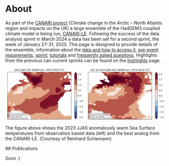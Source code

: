 # About 

As part of the [CANARI project](https://canari.ac.uk/) (Climate change in the Arctic – North Atlantic region and impacts on the UK) a large ensemble of the HadGEM3 coupled climate model is being run, [CANARI-LE](https://canari.ac.uk/resources_new/tools/).  Following the success of the data analysis sprint in March 2024 a data has been set for a second sprint, the week of January 27-31, 2025.  This page is designed to provide details of the ensemble, information about the [data and how to access it](data.md), [pre-event requirements](setup.md), [sprint](sprint.md), [tutorials](tutorials.md) and [frequently asked questions](FAQ.md).  Highlights from the previous can current sprints can be found on the [highlights](highlights.md) page. 

![MH](assets/fig-nasst-01.png)

The figure above shows the 2023 JJAS anomalously warm Sea Surface temperatures from observation based data (left) and the best analog from the CANARI-LE.  (Courtesy of Reinhard Schiemann)

## Publications

Soon :)

